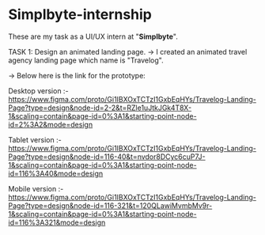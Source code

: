 # Simplbyte-internship


These are my task as a UI/UX intern at "**Simplbyte**".

TASK 1: Design an animated landing page. -> I created an animated travel agency landing page which name is "Travelog".

-> Below here is the link for the prototype: 

Desktop version :- https://www.figma.com/proto/Gi1IBXOxTCTzI1GxbEqHYs/Travelog-Landing-Page?type=design&node-id=2-2&t=RZle1uJtkJGk4T8X-1&scaling=contain&page-id=0%3A1&starting-point-node-id=2%3A2&mode=design


Tablet version :- https://www.figma.com/proto/Gi1IBXOxTCTzI1GxbEqHYs/Travelog-Landing-Page?type=design&node-id=116-40&t=nvdor8DCyc6cuP7J-1&scaling=contain&page-id=0%3A1&starting-point-node-id=116%3A40&mode=design


Mobile version :- https://www.figma.com/proto/Gi1IBXOxTCTzI1GxbEqHYs/Travelog-Landing-Page?type=design&node-id=116-321&t=120QLawiMvmbMv9r-1&scaling=contain&page-id=0%3A1&starting-point-node-id=116%3A321&mode=design
